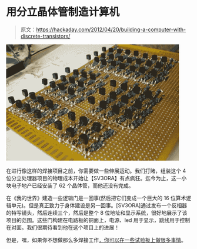 # 用分立晶体管制造计算机

> 原文：<https://hackaday.com/2012/04/20/building-a-computer-with-discrete-transistors/>

![](img/108a761935c6ee5d13779bded16ee976.png "discrete-computing")

在进行像这样的焊接项目之前，你需要做一些伸展运动。我们打赌，组装这个 4 位分立处理器项目的物理成本开始让【SV3ORA】有点疯狂。迄今为止，这一小块电子地产已经安装了 62 个晶体管，而他还没有完成。

在《我的世界》建造一些逻辑门是一回事(然后把它们变成一个巨大的 16 位算术逻辑单元)。但是真正致力于身体建设是另一回事。[SV3ORA]通过发布一个反相器的特写镜头，然后连续三个，然后是整个 8 位地址和显示系统，很好地展示了该项目的范围。这些门构建在电路板的铜面上，电源、led 用于显示，跳线用于控制在对面。我们很期待看到他在这个项目上的进展！

但是，嘿，如果你不想做那么多焊接工作[，你可以在一些试验板上做很多事情](http://hackaday.com/2011/02/28/2-bit-full-adder-using-just-thirty-six-555-timers/)。